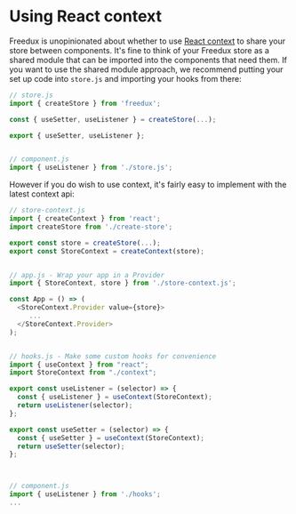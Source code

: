 # Using React context

Freedux is unopinionated about whether to use
[React context](https://reactjs.org/docs/context.html) to share your store
between components. It's fine to think of your Freedux store as a shared module
that can be imported into the components that need them. If you want to use the
shared module approach, we recommend putting your set up code into `store.js`
and importing your hooks from there:

```javascript
// store.js
import { createStore } from 'freedux';

const { useSetter, useListener } = createStore(...);

export { useSetter, useListener };


// component.js
import { useListener } from './store.js';
```

However if you do wish to use context, it's fairly easy to implement with the
latest context api:

```javascript
// store-context.js
import { createContext } from 'react';
import createStore from './create-store';

export const store = createStore(...);
export const StoreContext = createContext(store);


// app.js - Wrap your app in a Provider
import { StoreContext, store } from './store-context.js';

const App = () => (
  <StoreContext.Provider value={store}>
     ...
  </StoreContext.Provider>
);


// hooks.js - Make some custom hooks for convenience
import { useContext } from "react";
import StoreContext from "./context";

export const useListener = (selector) => {
  const { useListener } = useContext(StoreContext);
  return useListener(selector);
};

export const useSetter = (selector) => {
  const { useSetter } = useContext(StoreContext);
  return useSetter(selector);
};



// component.js
import { useListener } from './hooks';
...
```
